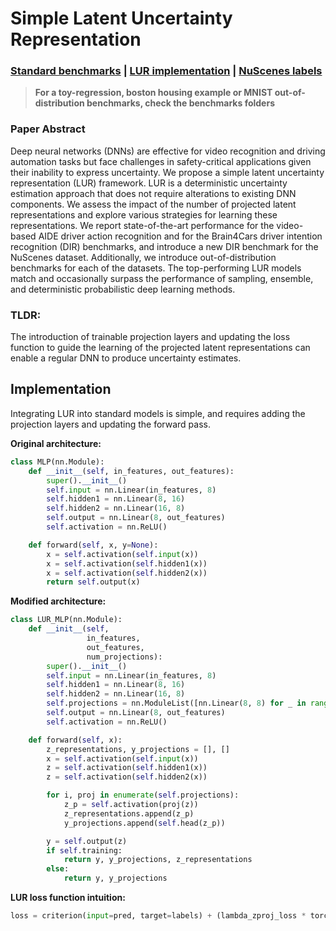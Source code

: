 # Simple Latent Uncertainty Representation

### [Standard benchmarks](/benchmarks/readme.md) | [LUR implementation](#implementation) | [NuScenes labels](/nuscenes/readme.md)
> **For a toy-regression, boston housing example or MNIST out-of-distribution benchmarks, check the benchmarks folders**

### Paper Abstract
Deep neural networks (DNNs) are effective for video recognition and driving automation tasks but face challenges in safety-critical applications given their inability to express uncertainty. We propose a simple latent uncertainty representation (LUR) framework. LUR is a deterministic uncertainty estimation approach that does not require alterations to existing DNN components. We assess the impact of the number of projected latent representations and explore various strategies for learning these representations. We report state-of-the-art performance for the video-based AIDE driver action recognition and for the Brain4Cars driver intention recognition (DIR) benchmarks, and introduce a new DIR benchmark for the NuScenes dataset. Additionally, we introduce out-of-distribution benchmarks for each of the datasets. The top-performing LUR models match and occasionally surpass the performance of sampling, ensemble, and deterministic probabilistic deep learning methods.

### TLDR:
The introduction of trainable projection layers and updating the loss function to guide the learning of the projected latent representations can enable a regular DNN to produce uncertainty estimates.  


## Implementation
Integrating LUR into standard models is simple, and requires adding the projection layers and updating the forward pass. 

**Original architecture:**
```python 
class MLP(nn.Module):
    def __init__(self, in_features, out_features):
        super().__init__()
        self.input = nn.Linear(in_features, 8)
        self.hidden1 = nn.Linear(8, 16)
        self.hidden2 = nn.Linear(16, 8)
        self.output = nn.Linear(8, out_features)
        self.activation = nn.ReLU()

    def forward(self, x, y=None):
        x = self.activation(self.input(x))
        x = self.activation(self.hidden1(x))
        x = self.activation(self.hidden2(x))
        return self.output(x)
```
**Modified architecture:**
```python 
class LUR_MLP(nn.Module):
    def __init__(self,
                 in_features,
                 out_features,
                 num_projections):
        super().__init__()
        self.input = nn.Linear(in_features, 8)
        self.hidden1 = nn.Linear(8, 16)
        self.hidden2 = nn.Linear(16, 8)
        self.projections = nn.ModuleList([nn.Linear(8, 8) for _ in range(num_projections)])
        self.output = nn.Linear(8, out_features)
        self.activation = nn.ReLU()

    def forward(self, x):
        z_representations, y_projections = [], []
        x = self.activation(self.input(x))
        z = self.activation(self.hidden1(x))
        z = self.activation(self.hidden2(x))

        for i, proj in enumerate(self.projections):
            z_p = self.activation(proj(z))
            z_representations.append(z_p)
            y_projections.append(self.head(z_p))

        y = self.output(z)
        if self.training:
            return y, y_projections, z_representations
        else:
            return y, y_projections 
```

**LUR loss function intuition:**
```python
loss = criterion(input=pred, target=labels) + (lambda_zproj_loss * torch.stack([criterion(pred, labels) for pred in y_projections]).sum()) + (lambda_kl * kl_div) 
```
